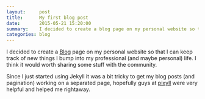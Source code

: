 ```yaml
---
layout:     post
title:      My first blog post
date:       2015-05-21 15:20:00
summary:    I decided to create a blog page on my personal website so that I can keep track of new things I bump into in my professional (and maybe personal) life...
categories: blog
---
```


I decided to create a [Blog](/blog/) page on my personal website so that I can keep track of new things I bump into my professional (and maybe personal) life. I think it would worth sharing some stuff with the community.

Since I just started using Jekyll it was a bit tricky to get my blog posts (and pagination) working on a separated page, hopefully guys at [pixyll](https://github.com/johnotander/pixyll/issues/164#issuecomment-104403807) were very helpful and  helped me rightaway.